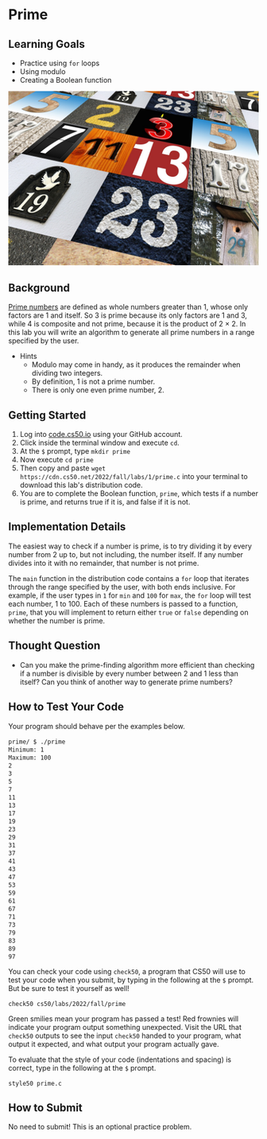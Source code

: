 # Prime

## Learning Goals
  * Practice using `for` loops
  * Using modulo
  * Creating a Boolean function
  
![prime-numbers](prime-numbers.jpg)  
  
## Background

[Prime numbers](https://en.wikipedia.org/wiki/Prime_number) are defined as whole numbers greater than 1, whose only factors are 1 and itself. So 3 is prime because its only factors are 1 and 3, while 4 is composite and not prime, because it is the product of 2 × 2. In this lab you will write an algorithm to generate all prime numbers in a range specified by the user.

+ Hints
  * Modulo may come in handy, as it produces the remainder when dividing two integers.
  * By definition, 1 is not a prime number.
  * There is only one even prime number, 2.

## Getting Started

1. Log into [code.cs50.io](https://code.cs50.io/) using your GitHub account. 
2. Click inside the terminal window and execute `cd`.
3. At the `$` prompt, type `mkdir prime`
4. Now execute `cd prime`
5. Then copy and paste `wget https://cdn.cs50.net/2022/fall/labs/1/prime.c` into your terminal to download this lab's distribution code.
6. You are to complete the Boolean function, `prime`, which tests if a number is prime, and returns true if it is, and false if it is not.

## Implementation Details

The easiest way to check if a number is prime, is to try dividing it by every number from 2 up to, but not including, the number itself. If any number divides into it with no remainder, that number is not prime. 

The `main` function in the distribution code contains a `for` loop that iterates through the range specified by the user, with both ends inclusive. For example, if the user types in `1` for `min` and `100` for `max`, the `for` loop will test each number, 1 to 100. Each of these numbers is passed to a function, `prime`, that you will implement to return either `true` or `false` depending on whether the number is prime.

## Thought Question

 * Can you make the prime-finding algorithm more efficient than checking if a number is divisible by every number between 2 and 1 less than itself? Can you think of another way to generate prime numbers? 

## How to Test Your Code

Your program should behave per the examples below.

```
prime/ $ ./prime
Minimum: 1
Maximum: 100
2
3
5
7
11
13
17
19
23
29
31
37
41
43
47
53
59
61
67
71
73
79
83
89
97
```

You can check your code using `check50`, a program that CS50 will use to test your code when you submit, by typing in the following at the `$` prompt. But be sure to test it yourself as well!

```
check50 cs50/labs/2022/fall/prime
```

Green smilies mean your program has passed a test! Red frownies will indicate your program output something unexpected. Visit the URL that `check50` outputs to see the input `check50` handed to your program, what output it expected, and what output your program actually gave.

To evaluate that the style of your code (indentations and spacing) is correct, type in the following at the `$` prompt. 

```
style50 prime.c
```

## How to Submit

No need to submit! This is an optional practice problem.
